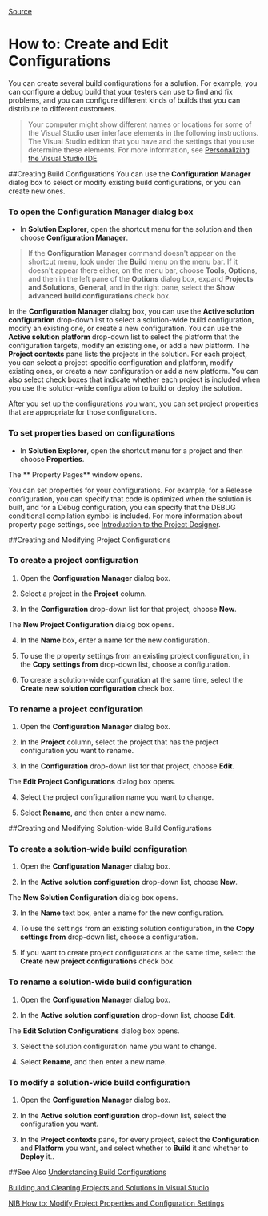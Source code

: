 [Source](https://msdn.microsoft.com/en-us/library/vstudio/kwybya3w(v=vs.140).aspx "Permalink to How to: Create and Edit Configurations")

# How to: Create and Edit Configurations
 

You can create several build configurations for a solution. For example, you can configure a debug build that your testers can use to find and fix problems, and you can configure different kinds of builds that you can distribute to different customers.

>Your computer might show different names or locations for some of the Visual Studio user interface elements in the following instructions. The Visual Studio edition that you have and the settings that you use determine these elements. For more information, see [Personalizing the Visual Studio IDE][3].

##Creating Build Configurations
You can use the **Configuration Manager** dialog box to select or modify existing build configurations, or you can create new ones.

### To open the Configuration Manager dialog box

* In **Solution Explorer**, open the shortcut menu for the solution and then choose **Configuration Manager**.

>If the **Configuration Manager** command doesn't appear on the shortcut menu, look under the **Build** menu on the menu bar. If it doesn't appear there either, on the menu bar, choose **Tools**, **Options**, and then in the left pane of the **Options** dialog box, expand **Projects and Solutions**, **General**, and in the right pane, select the **Show advanced build configurations** check box.


In the **Configuration Manager** dialog box, you can use the **Active solution configuration** drop-down list to select a solution-wide build configuration, modify an existing one, or create a new configuration. You can use the **Active solution platform** drop-down list to select the platform that the configuration targets, modify an existing one, or add a new platform. The **Project contexts** pane lists the projects in the solution. For each project, you can select a project-specific configuration and platform, modify existing ones, or create a new configuration or add a new platform. You can also select check boxes that indicate whether each project is included when you use the solution-wide configuration to build or deploy the solution.

After you set up the configurations you want, you can set project properties that are appropriate for those configurations.

### To set properties based on configurations

* In **Solution Explorer**, open the shortcut menu for a project and then choose **Properties**.

The ** Property Pages** window opens.

You can set properties for your configurations. For example, for a Release configuration, you can specify that code is optimized when the solution is built, and for a Debug configuration, you can specify that the DEBUG conditional compilation symbol is included. For more information about property page settings, see [Introduction to the Project Designer][4].

##Creating and Modifying Project Configurations
### To create a project configuration

1. Open the **Configuration Manager** dialog box.

2. Select a project in the **Project** column.

3. In the **Configuration** drop-down list for that project, choose **New**.

The **New Project Configuration** dialog box opens.

4. In the **Name** box, enter a name for the new configuration.

5. To use the property settings from an existing project configuration, in the **Copy settings from** drop-down list, choose a configuration.

6. To create a solution-wide configuration at the same time, select the **Create new solution configuration** check box.

### To rename a project configuration

1. Open the **Configuration Manager** dialog box.

2. In the **Project** column, select the project that has the project configuration you want to rename.

3. In the **Configuration** drop-down list for that project, choose **Edit**.

The **Edit Project Configurations** dialog box opens.

4. Select the project configuration name you want to change.

5. Select **Rename**, and then enter a new name.

##Creating and Modifying Solution-wide Build Configurations
### To create a solution-wide build configuration

1. Open the **Configuration Manager** dialog box.

2. In the **Active solution configuration** drop-down list, choose **New**.

The **New Solution Configuration** dialog box opens.

3. In the **Name** text box, enter a name for the new configuration.

4. To use the settings from an existing solution configuration, in the **Copy settings from** drop-down list, choose a configuration.

5. If you want to create project configurations at the same time, select the **Create new project configurations** check box.

### To rename a solution-wide build configuration

1. Open the **Configuration Manager** dialog box.

2. In the **Active solution configuration** drop-down list, choose **Edit**.

The **Edit Solution Configurations** dialog box opens.

3. Select the solution configuration name you want to change.

4. Select **Rename**, and then enter a new name.

### To modify a solution-wide build configuration

1. Open the **Configuration Manager** dialog box.

2. In the **Active solution configuration** drop-down list, select the configuration you want.

3. In the **Project contexts** pane, for every project, select the **Configuration** and **Platform** you want, and select whether to **Build** it and whether to **Deploy** it..

##See Also
[Understanding Build Configurations][5]

[Building and Cleaning Projects and Solutions in Visual Studio][6]

[NIB How to: Modify Project Properties and Configuration Settings][7]

[1]: https://i-msdn.sec.s-msft.com/Areas/Epx/Content/Images/ImageSprite.png?v=635810750817785875
[2]: https://i-msdn.sec.s-msft.com/dynimg/IC101471.jpeg "System_CAPS_note"
[3]: https://msdn.microsoft.com/en-us/library/vstudio/mt269425.aspx
[4]: https://msdn.microsoft.com/en-us/library/vstudio/bb1aa8f1.aspx
[5]: https://msdn.microsoft.com/en-us/library/vstudio/kkz9kefa.aspx
[6]: https://msdn.microsoft.com/en-us/library/vstudio/5tdasz7h.aspx
[7]: https://msdn.microsoft.com/en-us/library/vstudio/z15yzzew.aspx